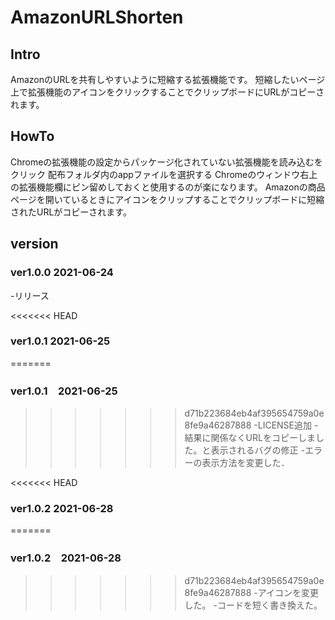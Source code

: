 # AmazonURLShorten
## Intro
AmazonのURLを共有しやすいように短縮する拡張機能です。
短縮したいページ上で拡張機能のアイコンをクリックすることでクリップボードにURLがコピーされます。
## HowTo
Chromeの拡張機能の設定からパッケージ化されていない拡張機能を読み込むをクリック
配布フォルダ内のappファイルを選択する
Chromeのウィンドウ右上の拡張機能欄にピン留めしておくと使用するのが楽になります。
Amazonの商品ページを開いているときにアイコンをクリップすることでクリップボードに短縮されたURLがコピーされます。

## version
### ver1.0.0 2021-06-24
-リリース

<<<<<<< HEAD
### ver1.0.1 2021-06-25
=======
### ver1.0.1　2021-06-25
>>>>>>> d71b223684eb4af395654759a0e8fe9a46287888
-LICENSE追加
-結果に関係なくURLをコピーしました。と表示されるバグの修正
-エラーの表示方法を変更した．

<<<<<<< HEAD
### ver1.0.2 2021-06-28
=======
### ver1.0.2　2021-06-28
>>>>>>> d71b223684eb4af395654759a0e8fe9a46287888
-アイコンを変更した。
-コードを短く書き換えた。
